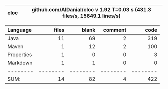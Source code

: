 

cloc|github.com/AlDanial/cloc v 1.92  T=0.03 s (431.3 files/s, 15649.1 lines/s)
--- | ---

Language|files|blank|comment|code
:-------|-------:|-------:|-------:|-------:
Java|11|69|2|319
Maven|1|12|2|100
Properties|1|0|0|3
Markdown|1|1|0|0
--------|--------|--------|--------|--------
SUM:|14|82|4|422
